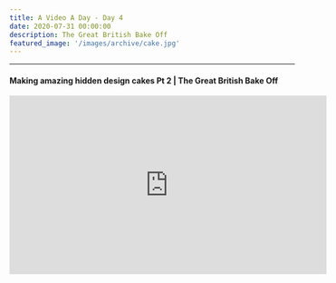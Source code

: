 ```yaml
---
title: A Video A Day - Day 4
date: 2020-07-31 00:00:00
description: The Great British Bake Off
featured_image: '/images/archive/cake.jpg'
---
```


---

#### Making amazing hidden design cakes Pt 2 | The Great British Bake Off

<iframe width="560" height="315" src="https://www.youtube.com/embed/FU09rxvJTlk" frameborder="0" allow="accelerometer; autoplay; encrypted-media; gyroscope; picture-in-picture" allowfullscreen></iframe>
<br>
